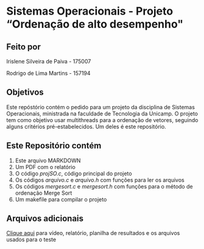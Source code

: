 #  Sistemas Operacionais - Projeto “Ordenação de alto desempenho"
## Feito por
Irislene Silveira de Paiva - 175007

Rodrigo de Lima Martins - 157194

## Objetivos
Este repóstório contém o pedido para um projeto da disciplina de Sistemas Operacionais, ministrada na faculdade de Tecnologia da Unicamp. O projeto tem como objetivo usar multithreads para a ordenação de vetores, seguindo alguns critérios pré-estabelecidos. Um deles é este repositório.

## Este Repositório contém
1. Este arquivo MARKDOWN
2. Um PDF com o relatório
3. O código *projSO.c*, código principal do projeto
4. Os códigos *arquivo.c* e *arquivo.h* com funções para ler os arquivos
5. Os códigos *mergesort.c* e *mergesort.h* com funções para o método de ordenação Merge Sort
6. Um makefile para compilar o projeto

## Arquivos adicionais
[Clique aqui](https://drive.google.com/drive/folders/1Cy38LPpRc2XyAp6bidRVrF3WR25y7XKX?usp=sharing) para vídeo, relatório, planilha de resultados e os arquivos usados para o teste
